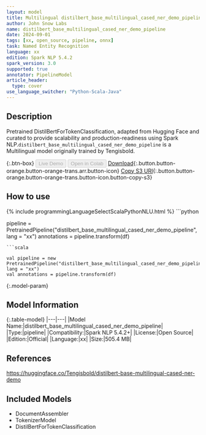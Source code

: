 ```yaml
---
layout: model
title: Multilingual distilbert_base_multilingual_cased_ner_demo_pipeline pipeline DistilBertForTokenClassification from Tengisbold
author: John Snow Labs
name: distilbert_base_multilingual_cased_ner_demo_pipeline
date: 2024-09-01
tags: [xx, open_source, pipeline, onnx]
task: Named Entity Recognition
language: xx
edition: Spark NLP 5.4.2
spark_version: 3.0
supported: true
annotator: PipelineModel
article_header:
  type: cover
use_language_switcher: "Python-Scala-Java"
---
```


## Description

Pretrained DistilBertForTokenClassification, adapted from Hugging Face and curated to provide scalability and production-readiness using Spark NLP.`distilbert_base_multilingual_cased_ner_demo_pipeline` is a Multilingual model originally trained by Tengisbold.

{:.btn-box}
<button class="button button-orange" disabled>Live Demo</button>
<button class="button button-orange" disabled>Open in Colab</button>
[Download](https://s3.amazonaws.com/auxdata.johnsnowlabs.com/public/models/distilbert_base_multilingual_cased_ner_demo_pipeline_xx_5.4.2_3.0_1725172260377.zip){:.button.button-orange.button-orange-trans.arr.button-icon}
[Copy S3 URI](s3://auxdata.johnsnowlabs.com/public/models/distilbert_base_multilingual_cased_ner_demo_pipeline_xx_5.4.2_3.0_1725172260377.zip){:.button.button-orange.button-orange-trans.button-icon.button-copy-s3}

## How to use



<div class="tabs-box" markdown="1">
{% include programmingLanguageSelectScalaPythonNLU.html %}
```python

pipeline = PretrainedPipeline("distilbert_base_multilingual_cased_ner_demo_pipeline", lang = "xx")
annotations =  pipeline.transform(df)   

```
```scala

val pipeline = new PretrainedPipeline("distilbert_base_multilingual_cased_ner_demo_pipeline", lang = "xx")
val annotations = pipeline.transform(df)

```
</div>

{:.model-param}
## Model Information

{:.table-model}
|---|---|
|Model Name:|distilbert_base_multilingual_cased_ner_demo_pipeline|
|Type:|pipeline|
|Compatibility:|Spark NLP 5.4.2+|
|License:|Open Source|
|Edition:|Official|
|Language:|xx|
|Size:|505.4 MB|

## References

https://huggingface.co/Tengisbold/distilbert-base-multilingual-cased-ner-demo

## Included Models

- DocumentAssembler
- TokenizerModel
- DistilBertForTokenClassification